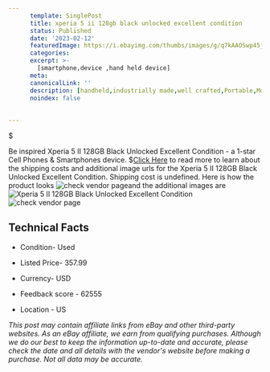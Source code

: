 ```yaml
---
      template: SinglePost
      title: xperia 5 ii 128gb black unlocked excellent condition
      status: Published
      date: '2023-02-12'
      featuredImage: https://i.ebayimg.com/thumbs/images/g/q7kAAOSwp45j5W2f/s-l225.jpg
      categories: 
      excerpt: >-
        [smartphone,device ,hand held device]
      meta:
      canonicalLink: ''
      description: [handheld,industrially made,well crafted,Portable,Mobile,Compact,Convenient,Lightweight,Maneuverable,Man-portable,Miniature,Carriable,Hand-held,Light,Holdable,Transportable,Mobile device,Pocket-sized,On-the-go,Wireless,Cordless,Compact size,Convenient size, smartphone,device ,hand held device]
      noindex: false
      
        
---
```

$

Be inspired Xperia 5 II 128GB Black Unlocked Excellent Condition - a 1-star Cell Phones & Smartphones device.
$[Click Here](https://www.ebay.com/itm/275676803466?hash=item402f9e318a%3Ag%3Aq7kAAOSwp45j5W2f&mkevt=1&mkcid=1&mkrid=711-53200-19255-0&campid=%253CePNCampaignId%253E&customid=%253CreferenceId%253E&toolid=10049) to read more to learn about the shipping costs and additional image urls for the Xperia 5 II 128GB Black Unlocked Excellent Condition. Shipping cost is undefined. Here is how the product looks ![check vendor page](https://i.ebayimg.com/thumbs/images/g/q7kAAOSwp45j5W2f/s-l225.jpg)and the additional images are![Xperia 5 II 128GB Black Unlocked Excellent Condition](https://i.ebayimg.com/images/g/q7kAAOSwp45j5W2f/s-l1600.jpg)![check vendor page](https://origin-galleryplus.ebayimg.com/ws/web/275676803466_2_0_1/225x225.jpg,https://origin-galleryplus.ebayimg.com/ws/web/275676803466_3_0_1/225x225.jpg,https://origin-galleryplus.ebayimg.com/ws/web/275676803466_4_0_1/225x225.jpg,https://origin-galleryplus.ebayimg.com/ws/web/275676803466_5_0_1/225x225.jpg,https://origin-galleryplus.ebayimg.com/ws/web/275676803466_6_0_1/225x225.jpg,https://origin-galleryplus.ebayimg.com/ws/web/275676803466_7_0_1/225x225.jpg)



 ## Technical Facts 



     
      

 - Condition- Used 


      

 - Listed Price- 357.99 


      

 - Currency- USD 


      

 - Feedback score - 62555 


      

 - Location - US 


      
      

 *_This post may contain affiliate links from eBay and other third-party websites. As an eBay affiliate, we earn from qualifying purchases. Although we do our best to keep the information up-to-date and accurate, please check the date and all details with the vendor's website before making a purchase. Not all data may be accurate._*






